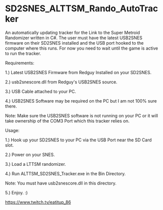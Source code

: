 # SD2SNES_ALTTSM_Rando_AutoTracker
An automatically updating tracker for the Link to the Super Metroid Randomizer written in C#. The user must have the latest USB2SNES firmware on their SD2SNES installed and the USB port hooked to the computer where this runs. For now you need to wait until the game is active to run the tracker.

Requirements:

1.) Latest USB2SNES Firmware from Redguy Installed on your SD2SNES.

2.) usb2snescore.dll from Redguy's USB2SNES source.

3.) USB Cable attached to your PC.

4.) USB2SNES Software may be required on the PC but I am not 100% sure there.

Note: Make sure the USB2SNES software is not running on your PC or it will take ownership of the COM3 Port which this tracker relies on.

Usage:

1.) Hook up your SD2SNES to your PC via the USB Port near the SD Card slot.

2.) Power on your SNES.

3.) Load a LTTSM randomizer.

4.) Run ALTTSM_SD2SNES_Tracker.exe in the Bin Directory. 

Note: You must have usb2snescore.dll in this directory.

5.) Enjoy. :)

https://www.twitch.tv/eatitup_86
